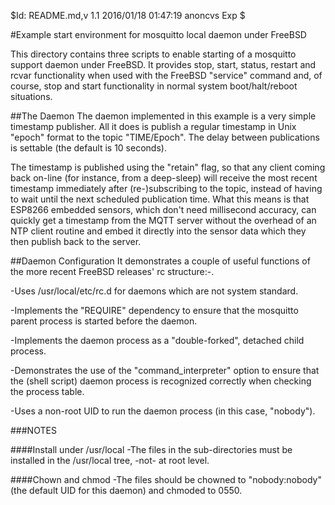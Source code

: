 
$Id: README.md,v 1.1 2016/01/18 01:47:19 anoncvs Exp $

#Example start environment for mosquitto local daemon under FreeBSD

This directory contains three scripts to enable starting of a
mosquitto support daemon under FreeBSD.  It provides stop, start,
status, restart and rcvar functionality when used with the
FreeBSD "service" command and, of course, stop and start
functionality in normal system boot/halt/reboot situations.


##The Daemon
The daemon implemented in this example is a very simple
timestamp publisher.  All it does is publish a regular timestamp
in Unix "epoch" format to the topic "TIME/Epoch".  The delay
between publications is settable (the default is 10 seconds).

The timestamp is published using the "retain" flag, so
that any client coming back on-line (for instance, from a
deep-sleep) will receive the most recent timestamp immediately
after (re-)subscribing to the topic, instead of having to wait
until the next scheduled publication time.  What this means is
that ESP8266 embedded sensors, which don't need millisecond
accuracy, can quickly get a timestamp from the MQTT server
without the overhead of an NTP client routine and embed it
directly into the sensor data which they then publish back to the
server. 


##Daemon Configuration
It demonstrates a couple of useful functions of the more recent FreeBSD releases' rc structure:-.

-Uses /usr/local/etc/rc.d for daemons which are not system standard.

-Implements the "REQUIRE" dependency to ensure that the mosquitto parent process is started before the daemon.

-Implements the daemon process as a "double-forked", detached child process.

-Demonstrates the use of the "command_interpreter" option to ensure that the (shell script) daemon process is recognized correctly when checking the process table.

-Uses a non-root UID to run the daemon process (in this case, "nobody").


###NOTES

####Install under /usr/local
-The files in the sub-directories must be installed in the /usr/local tree, -not- at root level.

####Chown and chmod
-The files should be chowned to "nobody:nobody" (the default UID for this daemon) and chmoded to 0550.



